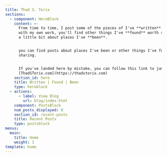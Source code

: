 ```yaml
---
title: Thad S. Torix
sections:
  - component: HeroBlock
    content: >-
      From time to time, I post some of the pieces of I've **written**. Along
      with my own work, you'll find other things I've **found** worth sharing &
      a little bit about places I've **been**.


      you can find posts about places I've been or other things I've found worth
      sharing.


      If you've landed here by mistake, you can follow this link to jump back to
      [ThadSTorix.com](https://thadstorix.com)
    section_id: hero
    title: Written | Found | Been
    type: heroblock
  - actions:
      - label: View Blog
        url: blog/index.html
    component: PostsBlock
    num_posts_displayed: 8
    section_id: recent-posts
    title: Recent Posts
    type: postsblock
menus:
  main:
    title: Home
    weight: 1
template: home
---
```


